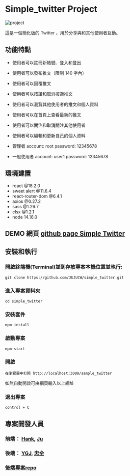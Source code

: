 # Simple_twitter Project


![project](https://github.com/JUJUCW/simple_twitter/assets/97511253/1bc91515-7cd2-48a0-82d5-9aed1c50ebdb)


這是一個簡化版的 Twitter ，用於分享與和其他使用者互動。

## 功能特點

* 使用者可以註冊新帳號、登入和登出
* 使用者可以發布推文（限制 140 字內）
* 使用者可以回覆推文
* 使用者可以按讚和取消按讚推文
* 使用者可以瀏覽其他使用者的推文和個人資料
* 使用者可以在首頁上查看最新的推文
* 使用者可以關注和取消關注其他使用者
* 使用者可以編輯和更新自己的個人資料

* 管理者
  account: root
  password: 12345678
* 一般使用者
  account: user1
  password: 12345678


## 環境建置

* react @18.2.0
* sweet alert @11.6.4
* react-router-dom @6.4.1
* axios @0.27.2
* sass @1.26.7
* clsx @1.2.1
* node	14.16.0

## DEMO 網頁 [github page Simple Twitter]( https://jujucw.github.io/simple_twitter/)

## 安裝和執行
### 開啟終端機(Terminal)並到存放專案本機位置並執行:

```
git clone https://github.com/JUJUCW/simple_twitter.git
```
### 進入專案資料夾
```
cd simple_twitter
```

### 安裝套件
```
npm install
```
### 啟動專案
```
npm start
```
### 開啟
```
在瀏覽器中打開 http://localhost:3000/sample_twitter
```
如無自動開啟可由網頁輸入以上網址
### 退出專案
```
control + C
```

## 專案開發人員
### 前端： [Hank](https://github.com/HankHsuABoo), [Ju](https://github.com/JUJUCW)
### 後端： [YGJ](https://github.com/etandmouse), [忠全](https://github.com/popojk)
### [後端專案repo](https://github.com/etandmouse/twitter-api-2023)